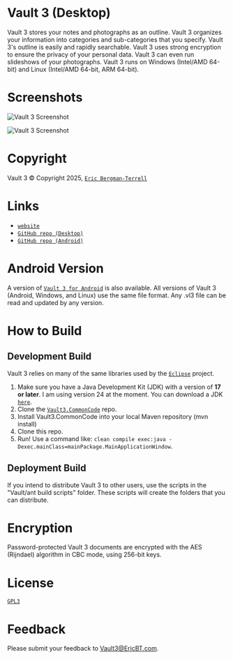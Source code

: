 # Vault 3 (Desktop)

Vault 3 stores your notes and photographs as an outline. Vault 3 organizes your information into 
categories and sub-categories that you specify. Vault 3's outline is easily and rapidly searchable. 
Vault 3 uses strong encryption to ensure the privacy of your personal data. Vault 3 can even run 
slideshows of your photographs. Vault 3 runs on Windows (Intel/AMD 64-bit) and 
Linux (Intel/AMD 64-bit, ARM 64-bit).

# Screenshots

![`Vault 3 Screenshot`](https://ericbt.com/images/Vault3/vault3.png "Vault 3 Screenshot")

![`Vault 3 Screenshot`](https://ericbt.com/images/Vault3/photos.jpg "Vault 3 Screenshot")

# Copyright

Vault 3 &#169; Copyright 2025, [`Eric Bergman-Terrell`](https://www.ericbt.com)

# Links

* [`website`](https://ericbt.com/vault3)
* [`GitHub repo (Desktop)`](https://github.com/EricTerrell/Vault3.Desktop)
* [`GitHub repo (Android)`](https://github.com/EricTerrell/Vault3.Android)

# Android Version

A version of [`Vault 3 for Android`](https://play.google.com/store/apps/details?id=com.ericbt.Vault3Paid) is also available. All versions of Vault 3 (Android, Windows, and Linux) use 
the same file format. Any .vl3 file can be read and updated by any version.

# How to Build

## Development Build

Vault 3 relies on many of the same libraries used by the [`Eclipse`](https://www.eclipse.org/) project.

1. Make sure you have a Java Development Kit (JDK) with a version of **17 or later**. I am using version 24 at the moment. You can download a JDK [`here`](https://www.oracle.com/java/technologies/downloads/).
2. Clone the [`Vault3.CommonCode`](https://github.com/EricTerrell/Vault3.CommonCode) repo.
3. Install Vault3.CommonCode into your local Maven repository (mvn install)
4. Clone this repo.
5. Run! Use a command like: `clean compile exec:java -Dexec.mainClass=mainPackage.MainApplicationWindow`.

## Deployment Build

If you intend to distribute Vault 3 to other users, use the scripts in the "Vault/ant build scripts" folder. 
These scripts will create the folders that you can distribute.

# Encryption

Password-protected Vault 3 documents are encrypted with the AES (Rijndael) algorithm in CBC mode, using 256-bit keys.

# License

[`GPL3`](https://www.gnu.org/licenses/gpl-3.0.en.html)

# Feedback

Please submit your feedback to [Vault3@EricBT.com](mailto:Vault3@EricBT.com).
